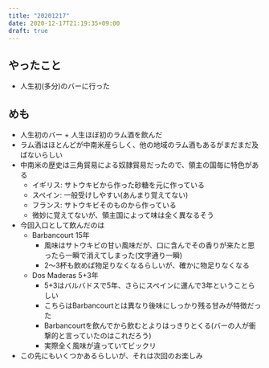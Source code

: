 ```yaml
---
title: "20201217"
date: 2020-12-17T21:19:35+09:00
draft: true
---
```


## やったこと
* 人生初(多分)のバーに行った

## めも
* 人生初のバー + 人生ほぼ初のラム酒を飲んだ
* ラム酒はほとんどが中南米産らしく、他の地域のラム酒もあるがまだまだ及ばないらしい
* 中南米の歴史は三角貿易による奴隷貿易だったので、領主の国毎に特色がある
  * イギリス: サトウキビから作った砂糖を元に作っている
  * スペイン: 一般受けしやすい(あんまり覚えてない)
  * フランス: サトウキビそのものから作っている
  * 微妙に覚えてないが、領主国によって味は全く異なるそう
* 今回入口として飲んだのは
  * Barbancourt 15年
    * 風味はサトウキビの甘い風味だが、口に含んでその香りが来たと思ったら一瞬で消えてしまった(文字通り一瞬)
    * 2～3杯も飲めば物足りなくなるらしいが、確かに物足りなくなる
  * Dos Maderas 5+3年
    * 5+3はバルバドスで5年、さらにスペインに運んで3年ということらしい
    * こちらはBarbancourtとは異なり後味にしっかり残る甘みが特徴だった
    * Barbancourtを飲んでから飲むとよりはっきりとくる(バーの人が衝撃的と言っていたのはこれだろう)
    * 実際全く風味が違っていてビックリ
* この先にもいくつかあるらしいが、それは次回のお楽しみ
